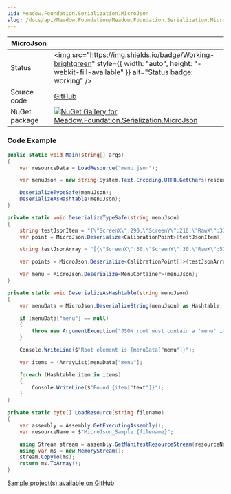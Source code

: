 ```yaml
---
uid: Meadow.Foundation.Serialization.MicroJson
slug: /docs/api/Meadow.Foundation/Meadow.Foundation.Serialization.MicroJson
---
```


| MicroJson | |
|--------|--------|
| Status | <img src="https://img.shields.io/badge/Working-brightgreen" style={{ width: "auto", height: "-webkit-fill-available" }} alt="Status badge: working" /> |
| Source code | [GitHub](https://github.com/WildernessLabs/Meadow.Foundation/tree/main/Source/Meadow.Foundation.Libraries_and_Frameworks/Serialization.MicroJson) |
| NuGet package | <a href="https://www.nuget.org/packages/Meadow.Foundation.Serialization.MicroJson/" target="_blank"><img src="https://img.shields.io/nuget/v/Meadow.Foundation.Serialization.MicroJson.svg?label=Meadow.Foundation.Serialization.MicroJson" alt="NuGet Gallery for Meadow.Foundation.Serialization.MicroJson" /></a> |
### Code Example

```csharp
public static void Main(string[] args)
{
    var resourceData = LoadResource("menu.json");

    var menuJson = new string(System.Text.Encoding.UTF8.GetChars(resourceData));

    DeserializeTypeSafe(menuJson);
    DeserializeAsHashtable(menuJson);
}

private static void DeserializeTypeSafe(string menuJson)
{
    string testJsonItem = "{\"ScreenX\":290,\"ScreenY\":210,\"RawX\":3341,\"RawY\":3353}";
    var point = MicroJson.Deserialize<CalibrationPoint>(testJsonItem);

    string testJsonArray = "[{\"ScreenX\":30,\"ScreenY\":30,\"RawX\":522,\"RawY\":514},{\"ScreenX\":290,\"ScreenY\":210,\"RawX\":3341,\"RawY\":3353}]";

    var points = MicroJson.Deserialize<CalibrationPoint[]>(testJsonArray);

    var menu = MicroJson.Deserialize<MenuContainer>(menuJson);
}

private static void DeserializeAsHashtable(string menuJson)
{
    var menuData = MicroJson.DeserializeString(menuJson) as Hashtable;

    if (menuData["menu"] == null)
    {
        throw new ArgumentException("JSON root must contain a 'menu' item");
    }

    Console.WriteLine($"Root element is {menuData["menu"]}");

    var items = (ArrayList)menuData["menu"];

    foreach (Hashtable item in items)
    {
        Console.WriteLine($"Found {item["text"]}");
    }
}

private static byte[] LoadResource(string filename)
{
    var assembly = Assembly.GetExecutingAssembly();
    var resourceName = $"MicroJson_Sample.{filename}";

    using Stream stream = assembly.GetManifestResourceStream(resourceName);
    using var ms = new MemoryStream();
    stream.CopyTo(ms);
    return ms.ToArray();
}

```

[Sample project(s) available on GitHub](https://github.com/WildernessLabs/Meadow.Foundation/tree/main/Source/Meadow.Foundation.Libraries_and_Frameworks/Serialization.MicroJson/Samples/MicroJson_Sample)


